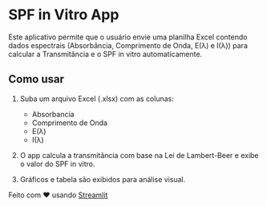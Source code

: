 
# SPF in Vitro App

Este aplicativo permite que o usuário envie uma planilha Excel contendo dados espectrais (Absorbância, Comprimento de Onda, E(λ) e I(λ)) para calcular a Transmitância e o SPF in vitro automaticamente.

## Como usar

1. Suba um arquivo Excel (.xlsx) com as colunas:
   - Absorbancia
   - Comprimento de Onda
   - E(λ)
   - I(λ)

2. O app calcula a transmitância com base na Lei de Lambert-Beer e exibe o valor do SPF in vitro.

3. Gráficos e tabela são exibidos para análise visual.

Feito com ❤️ usando [Streamlit](https://streamlit.io)
